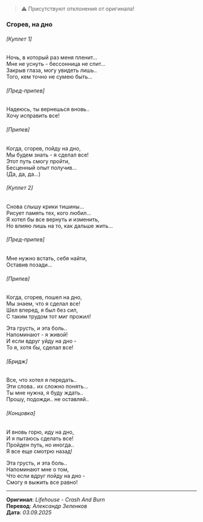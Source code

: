 > ⚠️ Присутствуют отклонения от оригинала!

### Сгорев, на дно

###### [Куплет 1]

Ночь, в который раз меня пленит... \
Мне не уснуть - бессонница не спит... \
Закрыв глаза, могу увидеть лишь.. \
Того, кем точно не сумею быть...

###### [Пред-припев]

Надеюсь, ты вернешься вновь.. \
Хочу исправить все!

###### [Припев]

Когда, сгорев, пойду на дно, \
Мы будем знать - я сделал все! \
Этот путь смогу пройти, \
Бесценный опыт получив... \
(Да, да, да...)

###### [Куплет 2]

Снова слышу крики тишины... \
Рисует память тех, кого любил... \
Я хотел бы все вернуть и изменить, \
Но влияю лишь на то, как дальше жить...

###### [Пред-припев]

Мне нужно встать, себя найти, \
Оставив позади...

###### [Припев]

Когда, сгорев, пошел на дно, \
Мы знаем, что я сделал все! \
Шел вперед, я был без сил, \
С таким трудом тот миг прожил!

Эта грусть, и эта боль.. \
Напоминают - я живой! \
И если вдруг уйду на дно - \
То я, хотя бы, сделал все!

###### [Бридж]

Все, что хотел я передать.. \
Эти слова.. их сложно понять... \
Ты мне нужна, я буду ждать.. \
Прошу, подожди.. не оставляй..

###### [Концовка]

И вновь горю, иду на дно, \
И я пытаюсь сделать все! \
Пройден путь, но иногда.. \
Я все еще смотрю назад!

Эта грусть, и эта боль.. \
Напоминают мне о том, \
Что если вдруг пойду на дно - \
Смогу я выжить все равно!

---

**Оригинал**: _Lifehouse - Crash And Burn_ \
**Перевод**: _Александр Зеленков_ \
**Дата**: _03.09.2025_
